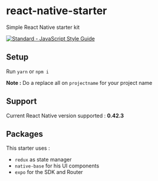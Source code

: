 # react-native-starter
Simple React Native starter kit 

[![Standard - JavaScript Style Guide](https://cdn.rawgit.com/feross/standard/master/badge.svg)](https://github.com/feross/standard)

## Setup
Run `yarn` or `npm i`

**Note :** Do a replace all on `projectname` for your project name

## Support
Current React Native version supported : **0.42.3**

## Packages

This starter uses :
- `redux` as state manager
- `native-base` for his UI components
- `expo` for the SDK and Router
